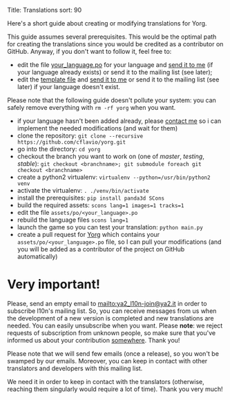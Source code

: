 Title: Translations
sort: 90

Here's a short guide about creating or modifying translations for Yorg.

This guide assumes several prerequisites. This would be the optimal path for creating the translations since you would be credited as a contributor on GitHub. Anyway, if you don't want to follow it, feel free to:

* edit the file [your_language.po](https://github.com/cflavio/yorg/tree/testing/assets/po) for your language and [send it to me]({filename}/pages/about.md) (if your language already exists) or send it to the mailing list (see later);
* edit the [template file](https://github.com/cflavio/yorg/blob/testing/assets/po/yorg.pot) and [send it to me]({filename}/pages/about.md) or send it to the mailing list (see later) if your language doesn't exist.

Please note that the following guide doesn't pollute your system: you can safely remove everything with `rm -rf yorg` when you want.

* if your language hasn't been added already, please [contact me]({filename}/pages/about.md) so i can implement the needed modifications (and wait for them)
* clone the repository: `git clone --recursive https://github.com/cflavio/yorg.git`
* go into the directory: `cd yorg`
* checkout the branch you want to work on (one of *master*, *testing*, *stable*): `git checkout <branchname>; git submodule foreach git checkout <branchname>`
* create a python2 virtualenv: `virtualenv --python=/usr/bin/python2 venv`
* activate the virtualenv: `. ./venv/bin/activate`
* install the prerequisites: `pip install panda3d SCons`
* build the required assets: `scons lang=1 images=1 tracks=1`
* edit the file `assets/po/<your_language>.po`
* rebuild the language files `scons lang=1`
* launch the game so you can test your translation: `python main.py`
* create a pull request for [Yorg](https://github.com/cflavio/yorg) which contains your `assets/po/<your_language>.po` file, so I can pull your modifications (and you will be added as a contributor of the project on GitHub automatically)

Very important!
===============

Please, send an empty email to <mailto:ya2_l10n-join@ya2.it> in order to subscribe l10n's mailing list. So, you can receive messages from us when the development of a new version is completed and new translations are needed. You can easily unsubscribe when you want. Please **note**: we reject requests of subscription from unknown people, so make sure that you've informed us about your contribution [somewhere]({filename}/pages/community.md). Thank you!

Please note that we will send few emails (once a release), so you won't be swamped by our emails. Moreover, you can keep in contact with other translators and developers with this mailing list.

We need it in order to keep in contact with the translators (otherwise, reaching them singularly would require a lot of time). Thank you very much!
